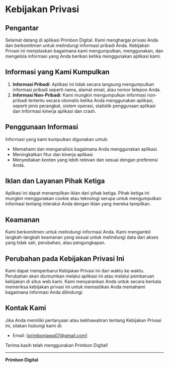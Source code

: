 # Kebijakan Privasi

## Pengantar

Selamat datang di aplikasi Primbon Digital. Kami menghargai privasi Anda dan berkomitmen untuk melindungi informasi pribadi Anda. Kebijakan Privasi ini menjelaskan bagaimana kami mengumpulkan, menggunakan, dan mengelola informasi yang Anda berikan ketika menggunakan aplikasi kami.

## Informasi yang Kami Kumpulkan

1. **Informasi Pribadi**: Aplikasi ini tidak secara langsung mengumpulkan informasi pribadi seperti nama, alamat email, atau nomor telepon Anda.
2. **Informasi Non-Pribadi**: Kami mungkin mengumpulkan informasi non-pribadi tertentu secara otomatis ketika Anda menggunakan aplikasi, seperti jenis perangkat, sistem operasi, statistik penggunaan aplikasi dan Informasi kinerja aplikasi dan crash.

## Penggunaan Informasi

Informasi yang kami kumpulkan digunakan untuk:
- Memahami dan menganalisis bagaimana Anda menggunakan aplikasi.
- Meningkatkan fitur dan kinerja aplikasi.
- Menyediakan konten yang lebih relevan dan sesuai dengan preferensi Anda.

## Iklan dan Layanan Pihak Ketiga

Aplikasi ini dapat menampilkan iklan dari pihak ketiga. Pihak ketiga ini mungkin menggunakan cookie atau teknologi serupa untuk mengumpulkan informasi tentang interaksi Anda dengan iklan yang mereka tampilkan.

## Keamanan

Kami berkomitmen untuk melindungi informasi Anda. Kami mengambil langkah-langkah keamanan yang sesuai untuk melindungi data dari akses yang tidak sah, perubahan, atau pengungkapan.

## Perubahan pada Kebijakan Privasi Ini

Kami dapat memperbarui Kebijakan Privasi ini dari waktu ke waktu. Perubahan akan diumumkan melalui aplikasi ini atau melalui pembaruan kebijakan di situs web kami. Kami menyarankan Anda untuk secara berkala memeriksa kebijakan privasi ini untuk memastikan Anda memahami bagaimana informasi Anda dilindungi.

## Kontak Kami

Jika Anda memiliki pertanyaan atau kekhawatiran tentang Kebijakan Privasi ini, silakan hubungi kami di:
- Email: [primbonjawa07@gmail.com]

Terima kasih telah menggunakan Primbon Digital!

---

**Primbon Digital**
